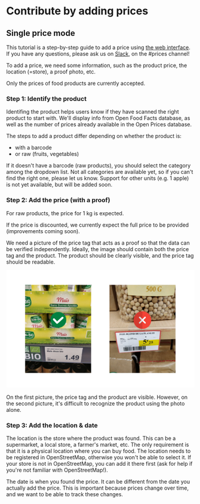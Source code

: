 # Contribute by adding prices

## Single price mode

This tutorial is a step-by-step guide to add a price using [the web interface](https://prices.openfoodfacts.org/app/). If you have any questions, please ask us on [Slack](https://openfoodfacts.slack.com), on the #prices channel!

To add a price, we need some information, such as the product price, the location (=store), a proof photo, etc.

Only the prices of food products are currently accepted.

### Step 1: Identify the product

Identifing the product helps users know if they have scanned the right product to start with. We'll display info from Open Food Facts database, as well as the number of prices already available in the Open Prices database.

The steps to add a product differ depending on whether the product is:
- with a barcode
- or raw (fruits, vegetables)

If it doesn't have a barcode (raw products), you should select the category among the dropdown list. Not all categories are available yet, so if you can't find the right one, please let us know. Support for other units (e.g. 1 apple) is not yet available, but will be added soon.

### Step 2: Add the price (with a proof)

For raw products, the price for 1 kg is expected.

If the price is discounted, we currently expect the full price to be provided (improvements coming soon).

We need a picture of the price tag that acts as a proof so that the data can be verified independently. Ideally, the image should contain both the price tag and the product. The product should be clearly visible, and the price tag should be readable.

[![Examples of good and bad proof pictures](assets/img/proof-examples.png)](assets/img/proof-examples.png)

On the first picture, the price tag and the product are visible. However, on the second picture, it's difficult to recognize the product using the photo alone.

### Step 3: Add the location & date

The location is the store where the product was found. This can be a supermarket, a local store, a farmer's market, etc. The only requirement is that it is a physical location where you can buy food. The location needs to be registered in OpenStreetMap, otherwise you won't be able to select it. If your store is not in OpenStreetMap, you can add it there first (ask for help if you're not familiar with OpenStreetMap!).

The date is when you found the price. It can be different from the date you actually add the price. This is important because prices change over time, and we want to be able to track these changes.
